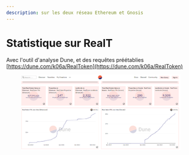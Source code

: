 ```yaml
---
description: sur les deux réseau Ethereum et Gnosis
---
```


# Statistique sur RealT

Avec l'outil d'analyse Dune, et des requêtes préétablies \
&#x20;                                                    [https://dune.com/k06a/RealToken](https://dune.com/k06a/RealToken)

<figure><img src="../../.gitbook/assets/image (58).png" alt=""><figcaption></figcaption></figure>
